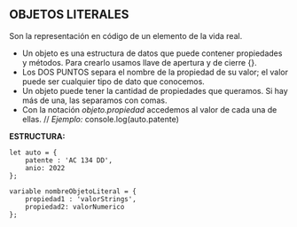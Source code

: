## OBJETOS LITERALES

 Son la representación en código de un elemento de la vida real. 

- Un objeto es una estructura de datos que puede contener propiedades y métodos. Para crearlo usamos llave de apertura y de cierre {}.
- Los DOS PUNTOS separa el nombre de la propiedad de su valor; el valor puede ser cualquier tipo de dato que conocemos.
- Un objeto puede tener la cantidad de propiedades que queramos. Si hay más de una, las separamos con comas.
- Con la notación _objeto.propiedad_ accedemos al valor de cada una de ellas. // _Ejemplo:_ console.log(auto.patente)

**ESTRUCTURA:**

```
let auto = {
  	patente : 'AC 134 DD', 
    anio: 2022
};

variable nombreObjetoLiteral = {
  	propiedad1 : 'valorStrings', 
    propiedad2: valorNumerico
};
```